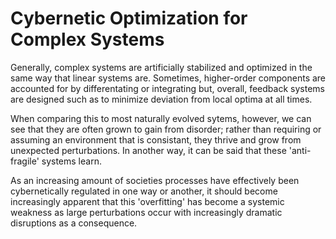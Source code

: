 # Cybernetic Optimization for Complex Systems

Generally, complex systems are artificially stabilized and optimized in the same way that linear systems are. Sometimes, higher-order components are accounted for by differentating or integrating but, overall, feedback systems are designed such as to minimize deviation from local optima at all times.

When comparing this to most naturally evolved sytems, however, we can see that they are often grown to gain from disorder; rather than requiring or assuming an environment that is consistant, they thrive and grow from unexpected perturbations. In another way, it can be said that these 'anti-fragile' systems learn.

As an increasing amount of societies processes have effectively been cybernetically regulated in one way or another, it should become increasingly apparent that this 'overfitting' has become a systemic weakness as large perturbations occur with increasingly dramatic disruptions as a consequence.

